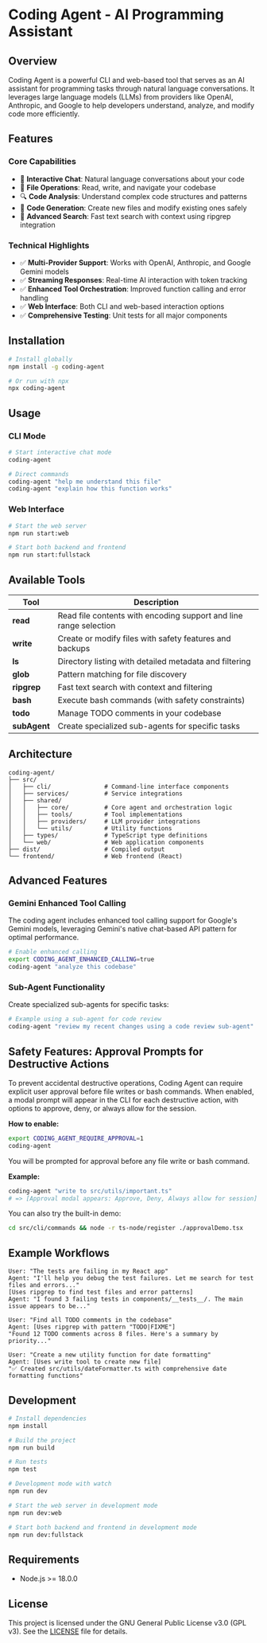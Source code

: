 # Coding Agent - AI Programming Assistant

## Overview

Coding Agent is a powerful CLI and web-based tool that serves as an AI assistant for programming tasks through natural language conversations. It leverages large language models (LLMs) from providers like OpenAI, Anthropic, and Google to help developers understand, analyze, and modify code more efficiently.

## Features

### Core Capabilities
- 💬 **Interactive Chat**: Natural language conversations about your code
- 📁 **File Operations**: Read, write, and navigate your codebase
- 🔍 **Code Analysis**: Understand complex code structures and patterns
- 🔄 **Code Generation**: Create new files and modify existing ones safely
- 🔎 **Advanced Search**: Fast text search with context using ripgrep integration

### Technical Highlights
- ✅ **Multi-Provider Support**: Works with OpenAI, Anthropic, and Google Gemini models
- ✅ **Streaming Responses**: Real-time AI interaction with token tracking
- ✅ **Enhanced Tool Orchestration**: Improved function calling and error handling
- ✅ **Web Interface**: Both CLI and web-based interaction options
- ✅ **Comprehensive Testing**: Unit tests for all major components

## Installation

```bash
# Install globally
npm install -g coding-agent

# Or run with npx
npx coding-agent
```

## Usage

### CLI Mode

```bash
# Start interactive chat mode
coding-agent

# Direct commands
coding-agent "help me understand this file"
coding-agent "explain how this function works"
```

### Web Interface

```bash
# Start the web server
npm run start:web

# Start both backend and frontend
npm run start:fullstack
```

## Available Tools

| Tool | Description |
|------|-------------|
| **read** | Read file contents with encoding support and line range selection |
| **write** | Create or modify files with safety features and backups |
| **ls** | Directory listing with detailed metadata and filtering |
| **glob** | Pattern matching for file discovery |
| **ripgrep** | Fast text search with context and filtering |
| **bash** | Execute bash commands (with safety constraints) |
| **todo** | Manage TODO comments in your codebase |
| **subAgent** | Create specialized sub-agents for specific tasks |

## Architecture

```
coding-agent/
├── src/
│   ├── cli/               # Command-line interface components
│   ├── services/          # Service integrations
│   ├── shared/
│   │   ├── core/          # Core agent and orchestration logic
│   │   ├── tools/         # Tool implementations
│   │   ├── providers/     # LLM provider integrations
│   │   └── utils/         # Utility functions
│   ├── types/             # TypeScript type definitions
│   └── web/               # Web application components
├── dist/                  # Compiled output
└── frontend/              # Web frontend (React)
```

## Advanced Features

### Gemini Enhanced Tool Calling

The coding agent includes enhanced tool calling support for Google's Gemini models, leveraging Gemini's native chat-based API pattern for optimal performance.

```bash
# Enable enhanced calling
export CODING_AGENT_ENHANCED_CALLING=true
coding-agent "analyze this codebase"
```

### Sub-Agent Functionality

Create specialized sub-agents for specific tasks:

```bash
# Example using a sub-agent for code review
coding-agent "review my recent changes using a code review sub-agent"
```

## Safety Features: Approval Prompts for Destructive Actions

To prevent accidental destructive operations, Coding Agent can require explicit user approval before file writes or bash commands. When enabled, a modal prompt will appear in the CLI for each destructive action, with options to approve, deny, or always allow for the session.

**How to enable:**

```bash
export CODING_AGENT_REQUIRE_APPROVAL=1
coding-agent
```

You will be prompted for approval before any file write or bash command.

**Example:**

```bash
coding-agent "write to src/utils/important.ts"
# => [Approval modal appears: Approve, Deny, Always allow for session]
```

You can also try the built-in demo:

```bash
cd src/cli/commands && node -r ts-node/register ./approvalDemo.tsx
```

## Example Workflows

```
User: "The tests are failing in my React app"
Agent: "I'll help you debug the test failures. Let me search for test files and errors..."
[Uses ripgrep to find test files and error patterns]
Agent: "I found 3 failing tests in components/__tests__/. The main issue appears to be..."

User: "Find all TODO comments in the codebase"
Agent: [Uses ripgrep with pattern "TODO|FIXME"]
"Found 12 TODO comments across 8 files. Here's a summary by priority..."

User: "Create a new utility function for date formatting"
Agent: [Uses write tool to create new file]
"✅ Created src/utils/dateFormatter.ts with comprehensive date formatting functions"
```

## Development

```bash
# Install dependencies
npm install

# Build the project
npm run build

# Run tests
npm test

# Development mode with watch
npm run dev

# Start the web server in development mode
npm run dev:web

# Start both backend and frontend in development mode
npm run dev:fullstack
```

## Requirements

- Node.js >= 18.0.0

## License

This project is licensed under the GNU General Public License v3.0 (GPL v3).
See the [LICENSE](./LICENSE) file for details.
